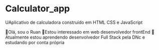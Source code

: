 # Calculator_app
UAplicativo de calculadora construído em HTML CSS e JavaScript

👋Olá, sou o Ruan
👀Estou interessado em web desenvolvedor frontEnd
🌱Atualmente estou aprendendo desenvolvedor Full Stack pela DNc e estudando por conta própria 
